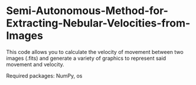 # Semi-Autonomous-Method-for-Extracting-Nebular-Velocities-from-Images
This code allows you to calculate the velocity of movement between two images (.fits) and generate a variety of graphics to represent said movement and velocity.

Required packages: NumPy, os
